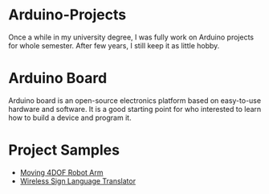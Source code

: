 # Arduino-Projects

Once a while in my university degree, I was fully work on Arduino projects for whole semester. After few years, I still keep it as little hobby.

# Arduino Board

Arduino board is an open-source electronics platform based on easy-to-use hardware and software. It is a good starting point for who interested to learn how to build a device and program it.

# Project Samples

<ul>
<li><a href="https://github.com/EeYeoKeat/Arduino-Projects/tree/master/Moving_4DOF_robot_arm">Moving 4DOF Robot Arm</a></li>
<li><a href="https://github.com/EeYeoKeat/Arduino-Projects/tree/master/Wireless_Sign_Language_Translator">Wireless Sign Language Translator</a></li>
</ul>
